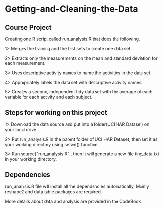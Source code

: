 # Getting-and-Cleaning-the-Data

## Course Project

Creating one R script called run_analysis.R that does the following.

1> Merges the training and the test sets to create one data set.

2> Extracts only the measurements on the mean and standard deviation for each measurement.

3> Uses descriptive activity names to name the activities in the data set.

4> Appropriately labels the data set with descriptive activity names.

5> Creates a second, independent tidy data set with the average of each variable for each activity and each subject.

## Steps for working on this project

1> Download the data source and put into a folder(UCI HAR Dataset) on your local drive.

2> Put run_analysis.R in the parent folder of UCI HAR Dataset, then set it as your working directory using setwd() function.

3> Run source("run_analysis.R"), then it will generate a new file tiny_data.txt in your working directory.

## Dependencies

run_analysis.R file will install all the dependencies automatically. Mainly reshape2 and data.table packages are required.

More details about data and analysis are provided in the CodeBook.
